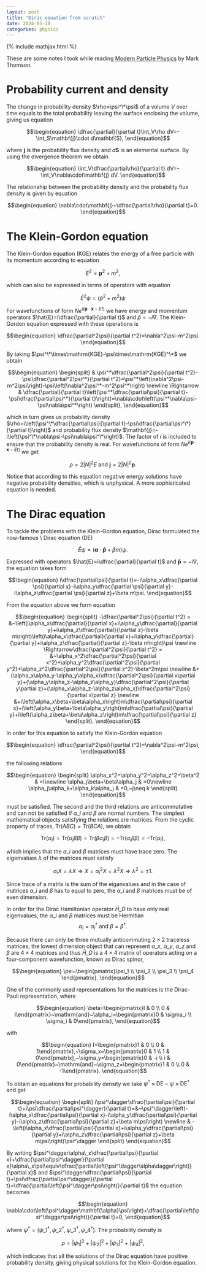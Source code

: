 ```yaml
---
layout: post
title: "Dirac equation from scratch"
date: 2024-05-10
categories: physics
---
```


{% include mathjax.html %}

These are some notes I took while reading [Modern Particle Physics](https://www.cambridge.org/highereducation/books/modern-particle-physics/CDFEBC9AE513DA60AA12DE015181A948#overview) by Mark Thomson.

# Probability current and density

The change in probability density $\rho=\psi^\*\psi$ of a volume $V$ over time equals to the total probability leaving the surface enclosing the volume, giving us equation

$$\begin{equation}
\dfrac{\partial}{\partial t}\int_V\rho dV=-\int_S\mathbf{j}\cdot d\mathbf{S},
\end{equation}$$

where $\mathbf{j}$ is the probability flux density and $d\mathbf{S}$ is an elemental surface. By using the divergence theorem we obtain

$$\begin{equation}
\int_V\dfrac{\partial\rho}{\partial t} dV=-\int_V\nabla\cdot\mathbf{j} dV.
\end{equation}$$

The relationship between the probability density and the probability flux density is given by equation

$$\begin{equation}
\nabla\cdot\mathbf{j}+\dfrac{\partial\rho}{\partial t}=0.
\end{equation}$$

# The Klein-Gordon equation

The Klein-Gordon equation ($\mathrm{KGE}$) relates the energy of a free particle with its momentum according to equation

$$\begin{equation}
E^2=\mathbf{p}^2+m^2,
\end{equation}$$

which can also be expressed in terms of operators with equation

$$\begin{equation}
\hat{E}^2\psi=(\hat{p}^2+m^2)\psi
\end{equation}$$

For wavefunctions of form $Ne^{i(\mathbf{p}\cdot\mathbf{x}-Et)}$ we have energy and momentum operators $\hat{E}=i\dfrac{\partial}{\partial t}$ and $\hat{p}=-i\nabla$. The Klein-Gordon equation expressed with these operations is

$$\begin{equation}
\dfrac{\partial^2\psi}{\partial t^2}=\nabla^2\psi-m^2\psi.
\end{equation}$$

By taking $\psi^\*\times\mathrm{KGE}-\psi\times\mathrm{KGE}^\*$ we obtain

$$\begin{equation}
\begin{split}
& \psi^*\dfrac{\partial^2\psi}{\partial t^2}-\psi\dfrac{\partial^2\psi^*}{\partial t^2}=\psi^*\left(\nabla^2\psi-m^2\psi\right)-\psi\left(\nabla^2\psi^*-m^2\psi^*\right) \newline
\Rightarrow & \dfrac{\partial}{\partial t}\left(\psi^*\dfrac{\partial\psi}{\partial t}-\psi\dfrac{\partial\psi^*}{\partial t}\right)=\nabla\cdot\left(\psi^*\nabla\psi-\psi\nabla\psi^*\right)
\end{split},
\end{equation}$$

which in turn gives us probability density $\rho=i\left(\psi^\*\dfrac{\partial\psi}{\partial t}-\psi\dfrac{\partial\psi^\*}{\partial t}\right)$ and probability flux density $\mathbf{j}=-i\left(\psi^\*\nabla\psi-\psi\nabla\psi^\*\right)$. The factor of $i$ is included to ensure that the probability density is real. For wavefunctions of form $Ne^{i(\mathbf{p}\cdot\mathbf{x}-Et)}$ we get

$$\begin{equation}
\rho=2|N|^2E~\mathrm{and}~\mathbf{j}=2|N|^2\mathbf{p}.
\end{equation}$$

Notice that according to this equation negative energy solutions have negative probability densities, which is unphysical. A more sophisticated equation is needed.

# The Dirac equation

To tackle the problems with the Klein-Gordon equation, Dirac formulated the now-famous \\
Dirac equation ($\mathrm{DE}$)

$$\begin{equation}
\hat{E}\psi=\left(\mathbf{\alpha}\cdot\mathbf{\hat{p}}+\beta m\right)\psi.
\end{equation}$$

Expressed with operators $\hat{E}=i\dfrac{\partial}{\partial t}$ and $\mathbf{\hat{p}}=-i\nabla$, the equation takes form

$$\begin{equation}
i\dfrac{\partial\psi}{\partial t}=-i\alpha_x\dfrac{\partial \psi}{\partial x}-i\alpha_y\dfrac{\partial \psi}{\partial y}-i\alpha_z\dfrac{\partial \psi}{\partial z}+\beta m\psi.
\end{equation}$$

From the equation above we form equation

$$\begin{equation}
\begin{split}
-\dfrac{\partial^2\psi}{\partial t^2} = &~\left(i\alpha_x\dfrac{\partial}{\partial x}+i\alpha_y\dfrac{\partial}{\partial y}+i\alpha_z\dfrac{\partial}{\partial z}-\beta m\right)\left(i\alpha_x\dfrac{\partial}{\partial x}+i\alpha_y\dfrac{\partial}{\partial y}+i\alpha_z\dfrac{\partial}{\partial z}-\beta m\right)\psi \newline
\Rightarrow\dfrac{\partial^2\psi}{\partial t^2} = &~\alpha_x^2\dfrac{\partial^2\psi}{\partial x^2}+\alpha_y^2\dfrac{\partial^2\psi}{\partial y^2}+\alpha_z^2\dfrac{\partial^2\psi}{\partial z^2}-\beta^2m\psi \newline
&+(\alpha_x\alpha_y-\alpha_y\alpha_x)\dfrac{\partial^2\psi}{\partial x\partial y}+(\alpha_y\alpha_z-\alpha_z\alpha_y)\dfrac{\partial^2\psi}{\partial y\partial z}+(\alpha_x\alpha_z-\alpha_z\alpha_x)\dfrac{\partial^2\psi}{\partial x\partial z} \newline
&+i\left(\alpha_x\beta+\beta\alpha_x\right)m\dfrac{\partial\psi}{\partial x}+i\left(\alpha_y\beta+\beta\alpha_y\right)m\dfrac{\partial\psi}{\partial y}+i\left(\alpha_z\beta+\beta\alpha_z\right)m\dfrac{\partial\psi}{\partial z}
\end{split}.
\end{equation}$$

In order for this equation to satisfy the Klein-Gordon equation

$$\begin{equation}
\dfrac{\partial^2\psi}{\partial t^2}=\nabla^2\psi-m^2\psi,
\end{equation}$$

the following relations

$$\begin{equation}
\begin{split}
\alpha_x^2=\alpha_y^2=\alpha_z^2=\beta^2 & =I\newline
\alpha_j\beta+\beta\alpha_j & =0\newline
\alpha_j\alpha_k+\alpha_k\alpha_j & =0,~j\neq k
\end{split}
\end{equation}$$

must be satisfied. The second and the third relations are anticommutative and can not be satisfied if $\alpha\_i$ and $\beta$ are normal numbers. The simplest mathematical objects satisfying the relations are matrices. From the cyclic property of traces, $\mathrm{Tr}\left(ABC\right)=\mathrm{Tr}\left(BCA\right)$, we obtain

$$\begin{equation}
\mathrm{Tr}(\alpha_i)=\mathrm{Tr}(\alpha_i\beta\beta)=\mathrm{Tr}(\beta\alpha_i\beta)=-\mathrm{Tr}(\alpha_i\beta\beta)=-\mathrm{Tr}(\alpha_i),
\end{equation}$$

which implies that the $\alpha\_i$ and $\beta$ matrices must have trace zero. The eigenvalues $\lambda$ of the matrices must satisfy

$$\begin{equation}
\alpha_iX=\lambda X\Rightarrow X=\alpha_i^2X=\lambda^2X\Rightarrow\lambda^2=\pm1.
\end{equation}$$

Since trace of a matrix is the sum of the eiganvalues and in the case of matrices $\alpha\_i$ and $\beta$ has to equal to zero, the $\alpha\_i$ and $\beta$ matrices must be of even dimension.

In order for the Dirac Hamiltonian operator $\hat{H}\_D$ to have only real eigenvalues, the $\alpha\_i$ and $\beta$ matrices must be Hermitian
$$\begin{equation}
\alpha_i=\alpha_i^\dagger~\mathrm{and}~\beta=\beta^\dagger.
\end{equation}$$

Because there can only be three mutually anticommuting $2\times2$ traceless matrices, the lowest dimension object that can represent $\alpha\_x$, $\alpha\_y$, $\alpha\_z$ and $\beta$ are $4\times4$ matrices and thus $\hat{H}\_D$ is a $4\times4$ matrix of operators acting on a four-component wavefunction, known as Dirac spinor,

$$\begin{equation}
\psi=\begin{pmatrix}\psi_1 \\ \psi_2 \\ \psi_3 \\ \psi_4 \end{pmatrix}.
\end{equation}$$

One of the commonly used representations for the matrices is the Dirac-Pauli representation, where

$$\begin{equation}
\beta=\begin{pmatrix}I & 0 \\ 0 & I\end{pmatrix}~\mathrm{and}~\alpha_i=\begin{pmatrix}0 & \sigma_i \\ \sigma_i & 0\end{pmatrix},
\end{equation}$$

with

$$\begin{equation}
I=\begin{pmatrix}1 & 0 \\ 0 & 1\end{pmatrix},~\sigma_x=\begin{pmatrix}0 & 1 \\ 1 & 0\end{pmatrix},~\sigma_y=\begin{pmatrix}0 & -i \\ i & 0\end{pmatrix}~\mathrm{and}~\sigma_z=\begin{pmatrix}1 & 0 \\ 0 & -1\end{pmatrix}.
\end{equation}$$

To obtain an equations for probability density we take $\psi^\dagger\times\mathrm{DE}-\psi\times\mathrm{DE}^\dagger$ and get

$$\begin{equation}
\begin{split}
i\psi^\dagger\dfrac{\partial\psi}{\partial t}+i\psi\dfrac{\partial\psi^\dagger}{\partial t}=&~\psi^\dagger\left(-i\alpha_x\dfrac{\partial\psi}{\partial x}-i\alpha_y\dfrac{\partial\psi}{\partial y}-i\alpha_z\dfrac{\partial\psi}{\partial z}+\beta m\psi\right) \newline
& -\left(i\alpha_x\dfrac{\partial\psi}{\partial x}+i\alpha_y\dfrac{\partial\psi}{\partial y}+i\alpha_z\dfrac{\partial\psi}{\partial z}+\beta m\psi\right)\psi^\dagger
\end{split}
\end{equation}$$

By writing $\psi^\dagger\alpha\_x\dfrac{\partial\psi}{\partial x}+\dfrac{\partial\psi^\dagger}{\partial x}\alpha\_x\psi\equiv\dfrac{\partial\left(\psi^\dagger\alpha\dagger\right)}{\partial x}$ and $\psi^\dagger\dfrac{\partial\psi}{\partial t}+\psi\dfrac{\partial\psi^\dagger}{\partial t}=\dfrac{\partial\left(\psi^\dagger\psi\right)}{\partial t}$ the equation becomes

$$\begin{equation}
\nabla\cdot\left(\psi^\dagger\mathbf{\alpha}\psi\right)+\dfrac{\partial\left(\psi^\dagger\psi\right)}{\partial t}=0,
\end{equation}$$

where $\psi^\dagger=\left(\psi\_1^\dagger,\psi\_2^\dagger,\psi\_3^\dagger,\psi\_4^\dagger\right)$. The probability density is

$$
\rho=|\psi_1|^2+|\psi_2|^2+|\psi_3|^2+|\psi_4|^2,
$$

which indicates that all the solutions of the Dirac equation have positive probability density, giving physical solutions for the Klein-Gordon equation.
